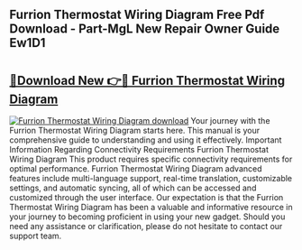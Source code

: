 ## Furrion Thermostat Wiring Diagram Free Pdf Download - Part-MgL New Repair Owner Guide Ew1D1

# <h2><a href="http://dfk2xl6.blite.top/?on=Furrion+Thermostat+Wiring+Diagram">🔗Download New 👉🔴 Furrion Thermostat Wiring Diagram</a></h2>

[![Furrion Thermostat Wiring Diagram download](https://i.imgur.com/lujVjoI.png)](http://dfk2xl6.blite.top/?on=Furrion+Thermostat+Wiring+Diagram)
Your journey with the Furrion Thermostat Wiring Diagram starts here. This manual is your comprehensive guide to understanding and using it effectively. Important Information Regarding Connectivity Requirements Furrion Thermostat Wiring Diagram This product requires specific connectivity requirements for optimal performance. Furrion Thermostat Wiring Diagram advanced features include multi-language support, real-time translation, customizable settings, and automatic syncing, all of which can be accessed and customized through the user interface. Our expectation is that the Furrion Thermostat Wiring Diagram has been a valuable and informative resource in your journey to becoming proficient in using your new gadget. Should you need any assistance or clarification, please do not hesitate to contact our support team.
